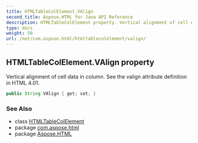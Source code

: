 ```yaml
---
title: HTMLTableColElement.VAlign
second_title: Aspose.HTML for Java API Reference
description: HTMLTableColElement property. Vertical alignment of cell data in column. See the valign attribute definition in HTML 4.01
type: docs
weight: 50
url: /net/com.aspose.html/htmltablecolelement/valign/
---
```

## HTMLTableColElement.VAlign property

Vertical alignment of cell data in column. See the valign attribute definition in HTML 4.01.

```java
public String VAlign { get; set; }
```

### See Also

* class [HTMLTableColElement](../)
* package [com.aspose.html](../../htmltablecolelement/)
* package [Aspose.HTML](../../../)
